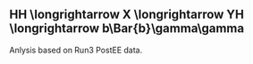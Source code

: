 ##  HH \longrightarrow X \longrightarrow YH \longrightarrow b\Bar{b}\gamma\gamma


Anlysis based on Run3 PostEE data. 
